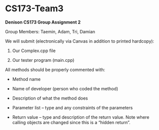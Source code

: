 # CS173-Team3

**Denison CS173 Group Assignment 2**

Group Members: Taemin, Adam, Tri, Damian

We will submit (electronically via Canvas in addition to printed hardcopy):

1. Our Complex.cpp file 

2. Our tester program (main.cpp)


All methods should be properly commented with:

* Method name

* Name of developer (person who coded the method)

* Description of what the method does

* Parameter list – type and any constraints of the parameters

* Return value – type and description of the return value. Note where calling objects are changed since this is a “hidden return”.  